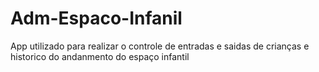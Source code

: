 # Adm-Espaco-Infanil


App utilizado para realizar o controle de entradas e saidas de crianças e historico do andanmento do espaço infantil
